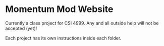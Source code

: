 # Momentum Mod Website

Currently a class project for CSI 4999. Any and all outside help will not be accepted (yet)!

Each project has its own instructions inside each folder.